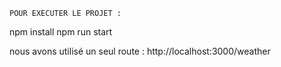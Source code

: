     POUR EXECUTER LE PROJET : 
    
npm install 
npm run start

nous avons utilisé un seul route : 
 http://localhost:3000/weather
